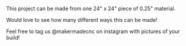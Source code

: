 This project can be made from one 24" x 24" piece of 0.25" material.

Would love to see how many different ways this can be made!

Feel free to tag us @makermadecnc on instagram with pictures of your build!
